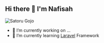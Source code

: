 ## Hi there 👋 I'm Nafisah

<!-- ![Nafisah](img/satoru.jpg) -->
![Satoru Gojo](https://media3.giphy.com/media/v1.Y2lkPTc5MGI3NjExMjNwMGszZXhzeDZyNGNwZWd1dGtkcjJwYWc4N2dudXR5cHp3MTlnZyZlcD12MV9pbnRlcm5hbF9naWZfYnlfaWQmY3Q9Zw/fB2IRTXd07IkcStfwU/giphy.gif)
<!--
**nafisaa11/nafisaa11** is a ✨ _special_ ✨ repository because its `README.md` (this file) appears on your GitHub profile.

Here are some ideas to get you started:

- 🔭 I’m currently working on ...
- 🌱 I’m currently learning ...
- 👯 I’m looking to collaborate on ...
- 🤔 I’m looking for help with ...
- 💬 Ask me about ...
- 📫 How to reach me: ...
- 😄 Pronouns: ...
- ⚡ Fun fact: ...
-->
- 🔭 I’m currently working on ...
- 🌱 I’m currently learning [Laravel](https://laravel.com) Framework 

